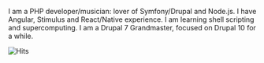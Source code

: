 I am a PHP developer/musician: lover of Symfony/Drupal and Node.js. I have Angular, Stimulus and React/Native experience. I am learning shell scripting and supercomputing. I am a Drupal 7 Grandmaster, focused on Drupal 10 for a while.

![Hits](https://hitcounter.pythonanywhere.com/count/tag.svg?url=git@github.com:dharkflower/dharkflower.git)
